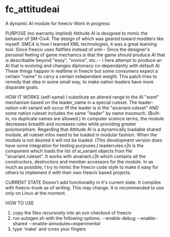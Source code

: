 fc_attitudeai
=============

A dynamic AI module for freeciv
Work in progress

PURPOSE (no warranty implied)
Attitude AI is designed to mimic the behavior of SM-Civ4. The design
of which was geared toward modders like myself. SMC4 is how I learned
XML technologies, it was a great learning tool. Since freeciv uses 
flatfiles instead of xml-- Since the designer's personal feeling of 
game mechanics is that the game should produce AI that is describable 
beyond "easy", "novice", etc.-- I here attempt to produce an AI that 
is evolving and changes diplomacy co-dependantly with default AI. 
These things happen in realtime in freeciv but some consumers expect 
a certain "name" to carry a certain independant weight. This patch 
tries to remedy that idea in some small way, to make nation leaders
have more disparate goals. 

HOW IT WORKS (self-same)
I substitute an altered range to the AI "want" mechanism based on the 
leader_name in a special ruleset. The leader-nation->AI variant will 
occur iff the leader is in the "aivariant.ruleset" AND some nation 
ruleset includes the same "leader" by name insomuch. (Built-in, no 
duplicate names are allowed.) In computer science terms, the module
decreases breadth and increases rules while providing greater 
polymorphism.
Regarding that Attitude AI is a dynamically loadable shared module, 
all ruleset infos need to be loaded in modular fashion. When the 
module is not desired it will not be loaded. (This development version
does have some integration for testing purposes.) leaderrules.c|h is 
the component which loads the list of ai_variant objects from file
"aivariant.ruleset". It works with aivariant.c|h which contains all 
the constructors, destructors and member accessors for the module. In 
as much as possible, I try to mimic the freeciv code style to make it 
easy for others to implement it with their own freeciv based projects.

CURRENT STATE
Doesn't add functionality in it's current state. 
It compiles with freeciv-trunk as of writing. This may change. 
It is recommended to use only on Linux at the moment.

HOW TO USE
1) copy the files recursively into an svn checkout of freeciv
2) run autogen.sh with the following options:
   --enable-debug --enable-shared --enable-aimodules=experimental
3) type 'make' and cross your fingers
